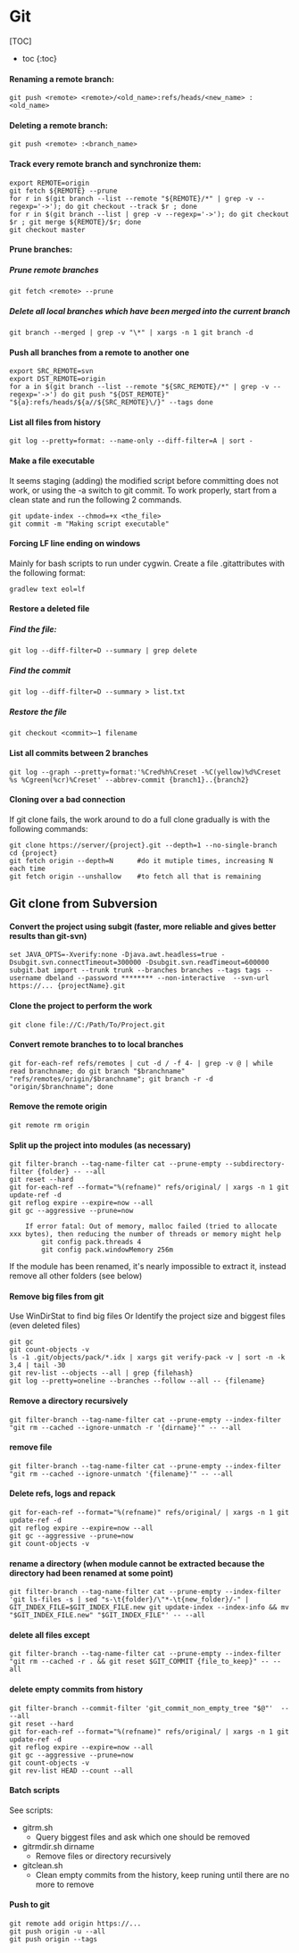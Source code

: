 Git
======

[TOC]

* toc
{:toc}

#### Renaming a remote branch: 

	git push <remote> <remote>/<old_name>:refs/heads/<new_name> :<old_name>

#### Deleting a remote branch: 

	git push <remote> :<branch_name>

#### Track every remote branch and synchronize them: 

	export REMOTE=origin
	git fetch ${REMOTE} --prune
	for r in $(git branch --list --remote "${REMOTE}/*" | grep -v --regexp='->'); do git checkout --track $r ; done
	for r in $(git branch --list | grep -v --regexp='->'); do git checkout $r ; git merge ${REMOTE}/$r; done
	git checkout master

#### Prune branches: 
##### Prune remote branches

	git fetch <remote> --prune
	
##### Delete all local branches which have been merged into the current branch

	git branch --merged | grep -v "\*" | xargs -n 1 git branch -d

#### Push all branches from a remote to another one

	export SRC_REMOTE=svn
	export DST_REMOTE=origin
	for a in $(git branch --list --remote "${SRC_REMOTE}/*" | grep -v --regexp='->') do git push "${DST_REMOTE}" "${a}:refs/heads/${a//${SRC_REMOTE}\/}" --tags done

#### List all files from history
    git log --pretty=format: --name-only --diff-filter=A | sort -

#### Make a file executable

It seems staging (adding) the modified script before committing does not work, or using the -a switch to git commit. To work properly, start from a clean state and run the following 2 commands.

	git update-index --chmod=+x <the_file>
    git commit -m "Making script executable"

#### Forcing LF line ending on windows

Mainly for bash scripts to run under cygwin. Create a file .gitattributes with the following format:

	gradlew text eol=lf

#### Restore a deleted file
##### Find the file:

	git log --diff-filter=D --summary | grep delete
	
##### Find the commit

	git log --diff-filter=D --summary > list.txt
	
##### Restore the file

	git checkout <commit>~1 filename

#### List all commits between 2 branches

	git log --graph --pretty=format:'%Cred%h%Creset -%C(yellow)%d%Creset %s %Cgreen(%cr)%Creset' --abbrev-commit {branch1}..{branch2}

#### Cloning over a bad connection

If git clone fails, the work around to do a full clone gradually is with the following commands:

	git clone https://server/{project}.git --depth=1 --no-single-branch
	cd {project}
	git fetch origin --depth=N 		#do it mutiple times, increasing N each time
	git fetch origin --unshallow 	#to fetch all that is remaining

## Git clone from Subversion

#### Convert the project using subgit (faster, more reliable and gives better results than git-svn)
    set JAVA_OPTS=-Xverify:none -Djava.awt.headless=true -Dsubgit.svn.connectTimeout=300000 -Dsubgit.svn.readTimeout=600000
    subgit.bat import --trunk trunk --branches branches --tags tags --username dbeland --password ******** --non-interactive  --svn-url https://... {projectName}.git

#### Clone the project to perform the work
    git clone file://C:/Path/To/Project.git

#### Convert remote branches to to local branches
    git for-each-ref refs/remotes | cut -d / -f 4- | grep -v @ | while read branchname; do git branch "$branchname" "refs/remotes/origin/$branchname"; git branch -r -d "origin/$branchname"; done

#### Remove the remote origin
    git remote rm origin

#### Split up the project into modules (as necessary)
    git filter-branch --tag-name-filter cat --prune-empty --subdirectory-filter {folder} -- --all
    git reset --hard
    git for-each-ref --format="%(refname)" refs/original/ | xargs -n 1 git update-ref -d
    git reflog expire --expire=now --all
    git gc --aggressive --prune=now

	    If error fatal: Out of memory, malloc failed (tried to allocate xxx bytes), then reducing the number of threads or memory might help
		    git config pack.threads 4
		    git config pack.windowMemory 256m

If the module has been renamed, it's nearly impossible to extract it, instead remove all other folders (see below)

#### Remove big files from git
Use WinDirStat to find big files
Or Identify the project size and biggest files (even deleted files)
    
    git gc
    git count-objects -v
    ls -1 .git/objects/pack/*.idx | xargs git verify-pack -v | sort -n -k 3,4 | tail -30
    git rev-list --objects --all | grep {filehash}
    git log --pretty=oneline --branches --follow --all -- {filename}

#### Remove a directory recursively
    git filter-branch --tag-name-filter cat --prune-empty --index-filter "git rm --cached --ignore-unmatch -r '{dirname}'" -- --all

#### remove file
    git filter-branch --tag-name-filter cat --prune-empty --index-filter "git rm --cached --ignore-unmatch '{filename}'" -- --all

#### Delete refs, logs and repack
    git for-each-ref --format="%(refname)" refs/original/ | xargs -n 1 git update-ref -d
    git reflog expire --expire=now --all
    git gc --aggressive --prune=now
    git count-objects -v

#### rename a directory (when module cannot be extracted because the directory had been renamed at some point)
    git filter-branch --tag-name-filter cat --prune-empty --index-filter 'git ls-files -s | sed "s-\t{folder}/\"*-\t{new_folder}/-" | GIT_INDEX_FILE=$GIT_INDEX_FILE.new git update-index --index-info && mv "$GIT_INDEX_FILE.new" "$GIT_INDEX_FILE"' -- --all

#### delete all files except
    git filter-branch --tag-name-filter cat --prune-empty --index-filter "git rm --cached -r . && git reset $GIT_COMMIT {file_to_keep}" -- --all

#### delete empty commits from history
    git filter-branch --commit-filter 'git_commit_non_empty_tree "$@"'  -- --all
    git reset --hard
    git for-each-ref --format="%(refname)" refs/original/ | xargs -n 1 git update-ref -d
    git reflog expire --expire=now --all
    git gc --aggressive --prune=now
    git count-objects -v
    git rev-list HEAD --count --all

#### Batch scripts

See scripts:
  * gitrm.sh
    * Query biggest files and ask which one should be removed
  * gitrmdir.sh dirname
    * Remove files or directory recursively
  * gitclean.sh
    * Clean empty commits from the history, keep runing until there are no more to remove

#### Push to git
    git remote add origin https://...
    git push origin -u --all
    git push origin --tags



